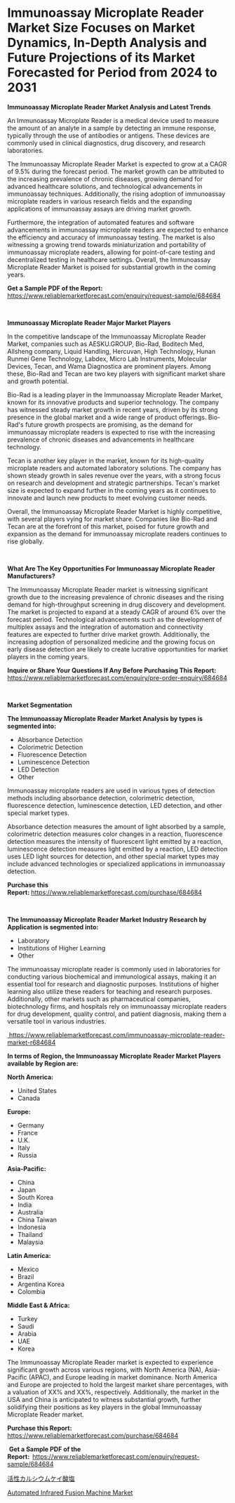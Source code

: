 <p><h1>Immunoassay Microplate Reader Market Size Focuses on Market Dynamics, In-Depth Analysis and Future Projections of its Market Forecasted for Period from 2024 to 2031</h1></p><p><strong>Immunoassay Microplate Reader Market Analysis and Latest Trends</strong></p>
<p><p>An Immunoassay Microplate Reader is a medical device used to measure the amount of an analyte in a sample by detecting an immune response, typically through the use of antibodies or antigens. These devices are commonly used in clinical diagnostics, drug discovery, and research laboratories.</p><p>The Immunoassay Microplate Reader Market is expected to grow at a CAGR of 9.5% during the forecast period. The market growth can be attributed to the increasing prevalence of chronic diseases, growing demand for advanced healthcare solutions, and technological advancements in immunoassay techniques. Additionally, the rising adoption of immunoassay microplate readers in various research fields and the expanding applications of immunoassay assays are driving market growth.</p><p>Furthermore, the integration of automated features and software advancements in immunoassay microplate readers are expected to enhance the efficiency and accuracy of immunoassay testing. The market is also witnessing a growing trend towards miniaturization and portability of immunoassay microplate readers, allowing for point-of-care testing and decentralized testing in healthcare settings. Overall, the Immunoassay Microplate Reader Market is poised for substantial growth in the coming years.</p></p>
<p><strong>Get a Sample PDF of the Report:&nbsp;</strong> <a href="https://www.reliablemarketforecast.com/enquiry/request-sample/684684">https://www.reliablemarketforecast.com/enquiry/request-sample/684684</a></p>
<p>&nbsp;</p>
<p><strong>Immunoassay Microplate Reader Major Market Players</strong></p>
<p><p>In the competitive landscape of the Immunoassay Microplate Reader Market, companies such as AESKU.GROUP, Bio-Rad, Boditech Med, Allsheng company, Liquid Handling, Hercuvan, High Technology, Hunan Runmei Gene Technology, Labdex, Micro Lab Instruments, Molecular Devices, Tecan, and Wama Diagnostica are prominent players. Among these, Bio-Rad and Tecan are two key players with significant market share and growth potential.</p><p>Bio-Rad is a leading player in the Immunoassay Microplate Reader Market, known for its innovative products and superior technology. The company has witnessed steady market growth in recent years, driven by its strong presence in the global market and a wide range of product offerings. Bio-Rad's future growth prospects are promising, as the demand for immunoassay microplate readers is expected to rise with the increasing prevalence of chronic diseases and advancements in healthcare technology.</p><p>Tecan is another key player in the market, known for its high-quality microplate readers and automated laboratory solutions. The company has shown steady growth in sales revenue over the years, with a strong focus on research and development and strategic partnerships. Tecan's market size is expected to expand further in the coming years as it continues to innovate and launch new products to meet evolving customer needs.</p><p>Overall, the Immunoassay Microplate Reader Market is highly competitive, with several players vying for market share. Companies like Bio-Rad and Tecan are at the forefront of this market, poised for future growth and expansion as the demand for immunoassay microplate readers continues to rise globally.</p></p>
<p>&nbsp;</p>
<p><strong>What Are The Key Opportunities For Immunoassay Microplate Reader Manufacturers?</strong></p>
<p><p>The Immunoassay Microplate Reader market is witnessing significant growth due to the increasing prevalence of chronic diseases and the rising demand for high-throughput screening in drug discovery and development. The market is projected to expand at a steady CAGR of around 6% over the forecast period. Technological advancements such as the development of multiplex assays and the integration of automation and connectivity features are expected to further drive market growth. Additionally, the increasing adoption of personalized medicine and the growing focus on early disease detection are likely to create lucrative opportunities for market players in the coming years.</p></p>
<p><strong>Inquire or Share Your Questions If Any Before Purchasing This Report:</strong> <a href="https://www.reliablemarketforecast.com/enquiry/pre-order-enquiry/684684">https://www.reliablemarketforecast.com/enquiry/pre-order-enquiry/684684</a></p>
<p>&nbsp;</p>
<p><strong>Market Segmentation</strong></p>
<p><strong>The Immunoassay Microplate Reader Market Analysis by types is segmented into:</strong></p>
<p><ul><li>Absorbance Detection</li><li>Colorimetric Detection</li><li>Fluorescence Detection</li><li>Luminescence Detection</li><li>LED Detection</li><li>Other</li></ul></p>
<p><p>Immunoassay microplate readers are used in various types of detection methods including absorbance detection, colorimetric detection, fluorescence detection, luminescence detection, LED detection, and other special market types. </p><p>Absorbance detection measures the amount of light absorbed by a sample, colorimetric detection measures color changes in a reaction, fluorescence detection measures the intensity of fluorescent light emitted by a reaction, luminescence detection measures light emitted by a reaction, LED detection uses LED light sources for detection, and other special market types may include advanced technologies or specialized applications in immunoassay detection.</p></p>
<p><strong>Purchase this Report:&nbsp;</strong><a href="https://www.reliablemarketforecast.com/purchase/684684">https://www.reliablemarketforecast.com/purchase/684684</a></p>
<p>&nbsp;</p>
<p><strong>The Immunoassay Microplate Reader Market Industry Research by Application is segmented into:</strong></p>
<p><ul><li>Laboratory</li><li>Institutions of Higher Learning</li><li>Other</li></ul></p>
<p><p>The immunoassay microplate reader is commonly used in laboratories for conducting various biochemical and immunological assays, making it an essential tool for research and diagnostic purposes. Institutions of higher learning also utilize these readers for teaching and research purposes. Additionally, other markets such as pharmaceutical companies, biotechnology firms, and hospitals rely on immunoassay microplate readers for drug development, quality control, and patient diagnosis, making them a versatile tool in various industries.</p></p>
<p><a href="https://www.reliablemarketforecast.com/immunoassay-microplate-reader-market-r684684">&nbsp;https://www.reliablemarketforecast.com/immunoassay-microplate-reader-market-r684684</a></p>
<p><strong>In terms of Region, the Immunoassay Microplate Reader Market Players available by Region are:</strong></p>
<p>
    <p> <strong> North America: </strong>
        <ul>
            <li>United States</li>
            <li>Canada</li>
        </ul>
        </p> 
    <p> <strong> Europe: </strong>
        <ul>
            <li>Germany</li>
            <li>France</li>
            <li>U.K.</li>
            <li>Italy</li>
            <li>Russia</li>
        </ul>
        </p> 
    <p> <strong> Asia-Pacific: </strong>
        <ul>
            <li>China</li>
            <li>Japan</li>
            <li>South Korea</li>
            <li>India</li>
            <li>Australia</li>
            <li>China Taiwan</li>
            <li>Indonesia</li>
            <li>Thailand</li>
            <li>Malaysia</li>
        </ul>
        </p> 
    <p> <strong> Latin America: </strong>
        <ul>
            <li>Mexico</li>
            <li>Brazil</li>
            <li>Argentina Korea</li>
            <li>Colombia</li>
        </ul>
        </p> 
    <p> <strong> Middle East & Africa: </strong>
        <ul>
            <li>Turkey</li>
            <li>Saudi</li>
            <li>Arabia</li>
            <li>UAE</li>
            <li>Korea</li>
        </ul>
    </p>
    </p>
<p><p>The Immunoassay Microplate Reader market is expected to experience significant growth across various regions, with North America (NA), Asia-Pacific (APAC), and Europe leading in market dominance. North America and Europe are projected to hold the largest market share percentages, with a valuation of XX% and XX%, respectively. Additionally, the market in the USA and China is anticipated to witness substantial growth, further solidifying their positions as key players in the global Immunoassay Microplate Reader market.</p></p>
<p><strong>Purchase this Report: </strong><a href="https://www.reliablemarketforecast.com/purchase/684684">https://www.reliablemarketforecast.com/purchase/684684</a></p>
<p>&nbsp;<strong>Get a Sample PDF of the Report:&nbsp;&nbsp;</strong><a href="https://www.reliablemarketforecast.com/enquiry/request-sample/684684">https://www.reliablemarketforecast.com/enquiry/request-sample/684684</a></p>
<p><strong></strong></p>
<p><p><a href="https://github.com/tanyaali3/Market-Research-Report-List-2/blob/main/5889103187139.md">活性カルシウムケイ酸塩</a></p><p><a href="https://github.com/FassouRP/Market-Research-Report-List-5/blob/main/automated-infrared-fusion-machine-market.md">Automated Infrared Fusion Machine Market</a></p></p>